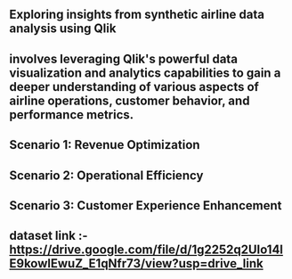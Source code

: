 ## Exploring insights from synthetic airline data analysis using Qlik
## involves leveraging Qlik's powerful data visualization and analytics capabilities to gain a deeper understanding of various aspects of airline operations, customer behavior, and performance metrics.

## Scenario 1: Revenue Optimization
## Scenario 2: Operational Efficiency
## Scenario 3: Customer Experience Enhancement

## dataset link :- https://drive.google.com/file/d/1g2252q2UIo14lE9kowlEwuZ_E1qNfr73/view?usp=drive_link
